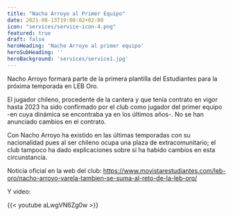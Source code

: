 ```yaml
---
title: "Nacho Arroyo al Primer Equipo"
date: 2021-08-13T19:00:02+02:00
icon: "services/service-icon-4.png"
featured: true
draft: false
heroHeading: 'Nacho Arroyo al primer equipo'
heroSubHeading: ''
heroBackground: 'services/service1.jpg'
---
```


Nacho Arroyo formará parte de la primera plantilla del Estudiantes para la próxima temporada en LEB Oro.

El jugador chileno, procedente de la cantera y que tenía contrato en vigor hasta 2023 ha sido confirmado por el club como jugador del primer equipo -en cuya dinámica se encontraba ya en los últimos años-. No se han anunciado cambios en el contrato.

Con Nacho Arroyo ha existido en las últimas temporadas con su nacionalidad pues al ser chileno ocupa una plaza de extracomunitario; el club tampoco ha dado explicaciones sobre si ha habido cambios en esta circunstancia.

Noticia oficial en la web del club: https://www.movistarestudiantes.com/leb-oro/nacho-arroyo-varela-tambien-se-suma-al-reto-de-la-leb-oro/

Y video:

{{< youtube aLwgVN6Zg0w >}}